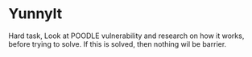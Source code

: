# YunnyIt

Hard task, Look at POODLE vulnerability and research on how it works, before trying to solve. If this is solved, then nothing wil be barrier. 
